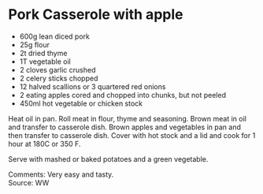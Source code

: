 # Pork Casserole with apple

* 600g lean diced pork
* 25g flour
* 2t dried thyme
* 1T vegetable oil
* 2 cloves garlic crushed
* 2 celery sticks chopped 
* 12 halved scallions or 3 quartered red onions
* 2 eating apples cored and chopped into chunks, but not peeled
* 450ml hot vegetable or chicken stock

Heat oil in pan. Roll meat in flour, thyme and seasoning.
Brown meat in oil and transfer to casserole dish.
Brown apples and vegetables in pan and then transfer to casserole dish.
Cover with hot stock and a lid and cook for 1 hour at 180C or 350 F.

Serve with mashed or baked potatoes and a green vegetable.


Comments: Very easy and tasty.  
Source: WW

